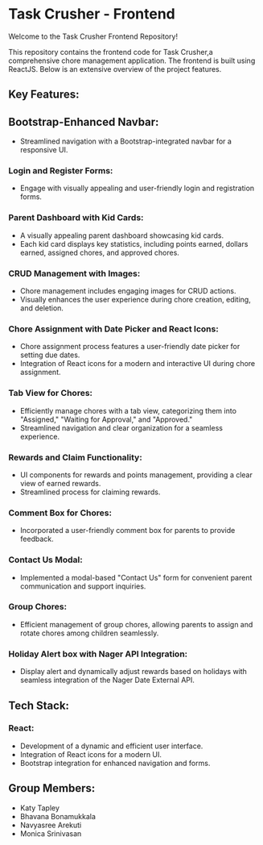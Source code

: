 # Task Crusher - Frontend 
Welcome to the Task Crusher Frontend Repository!

This repository contains the frontend code for Task Crusher,a comprehensive chore management application. The frontend is built using ReactJS. Below is an extensive overview of the project features.

## Key Features:

## Bootstrap-Enhanced Navbar:
* Streamlined navigation with a Bootstrap-integrated navbar for a responsive UI.
### Login and Register Forms:
* Engage with visually appealing and user-friendly login and registration forms.
### Parent Dashboard with Kid Cards:
* A visually appealing parent dashboard showcasing kid cards.
* Each kid card displays key statistics, including points earned, dollars earned, assigned chores, and approved chores.
### CRUD Management with Images:
* Chore management includes engaging images for CRUD actions.
* Visually enhances the user experience during chore creation, editing, and deletion.
### Chore Assignment with Date Picker and React Icons:
* Chore assignment process features a user-friendly date picker for setting due dates.
* Integration of React icons for a modern and interactive UI during chore assignment.
### Tab View for Chores:
* Efficiently manage chores with a tab view, categorizing them into "Assigned," "Waiting for Approval," and "Approved."
* Streamlined navigation and clear organization for a seamless experience.
### Rewards and Claim Functionality:
* UI components for rewards and points management, providing a clear view of earned rewards.
* Streamlined process for claiming rewards.
### Comment Box for Chores:
* Incorporated a user-friendly comment box for parents to provide feedback.
### Contact Us Modal:
* Implemented a modal-based "Contact Us" form for convenient parent communication and support inquiries.
### Group Chores:
* Efficient management of group chores, allowing parents to assign and rotate chores among children seamlessly.
### Holiday Alert box with Nager API Integration:
* Display alert and dynamically adjust rewards based on holidays with seamless integration of the Nager Date External API.

## Tech Stack:
### React:
* Development of a dynamic and efficient user interface.
* Integration of React icons for a modern UI.
* Bootstrap integration for enhanced navigation and forms.

## Group Members:
* Katy Tapley
* Bhavana Bonamukkala
* Navyasree Arekuti
* Monica Srinivasan
